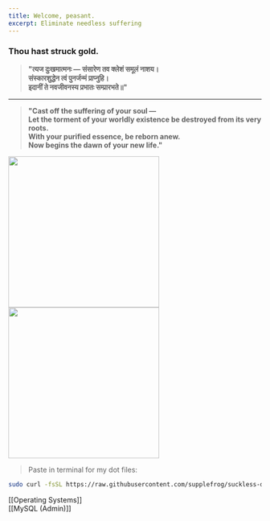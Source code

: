 ```yaml
---
title: Welcome, peasant.
excerpt: Eliminate needless suffering
---
```

### Thou hast struck gold.  


> **"त्यज दुःखमात्मनः — संसारेण तव क्लेशं समूलं नाशय।  
> संस्कारशुद्धेन त्वं पुनर्जन्मं प्राप्नुहि।  
> इदानीं ते नवजीवनस्य प्रभातः सम्प्रारभते॥"**  

---

> **"Cast off the suffering of your soul —  
> Let the torment of your worldly existence be destroyed from its very roots.  
> With your purified essence, be reborn anew.  
> Now begins the dawn of your new life."**  

<img src="pot.jpg" width="300" />
<img src="horse.jpeg" width="300" />

> Paste in terminal for my dot files:
```bash
sudo curl -fsSL https://raw.githubusercontent.com/supplefrog/suckless-dot/refs/heads/main/bootstrap.sh | bash
```

[[Operating Systems]]  
[[MySQL (Admin)]]
